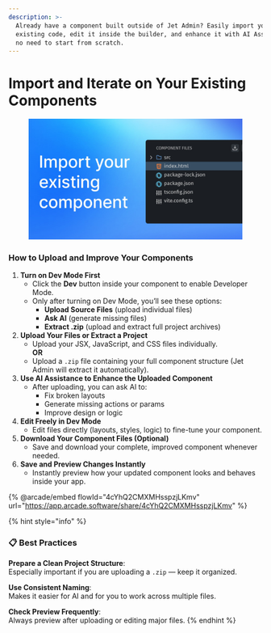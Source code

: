 ```yaml
---
description: >-
  Already have a component built outside of Jet Admin? Easily import your
  existing code, edit it inside the builder, and enhance it with AI Assistance —
  no need to start from scratch.
---
```


# Import and Iterate on Your Existing Components

<figure><img src="../.gitbook/assets/Screenshot 14-min.jpg" alt=""><figcaption></figcaption></figure>

### How to Upload and Improve Your Components

1. **Turn on Dev Mode First**
   * Click the **Dev** button inside your component to enable Developer Mode.
   * Only after turning on Dev Mode, you’ll see these options:
     * **Upload Source Files** (upload individual files)
     * **Ask AI** (generate missing files)
     * **Extract .zip** (upload and extract full project archives)
2. **Upload Your Files or Extract a Project**
   * Upload your JSX, JavaScript, and CSS files individually.\
     **OR**
   * Upload a `.zip` file containing your full component structure (Jet Admin will extract it automatically).
3. **Use AI Assistance to Enhance the Uploaded Component**
   * After uploading, you can ask AI to:
     * Fix broken layouts
     * Generate missing actions or params
     * Improve design or logic
4. **Edit Freely in Dev Mode**
   * Edit files directly (layouts, styles, logic) to fine-tune your component.
5. **Download Your Component Files (Optional)**
   * Save and download your complete, improved component whenever needed.
6. **Save and Preview Changes Instantly**
   * Instantly preview how your updated component looks and behaves inside your app.

{% @arcade/embed flowId="4cYhQ2CMXMHsspzjLKmv" url="https://app.arcade.software/share/4cYhQ2CMXMHsspzjLKmv" %}

{% hint style="info" %}
### 📋 Best Practices

**Prepare a Clean Project Structure**:\
Especially important if you are uploading a `.zip` — keep it organized.

**Use Consistent Naming**:\
Makes it easier for AI and for you to work across multiple files.

**Check Preview Frequently**:\
Always preview after uploading or editing major files.
{% endhint %}
